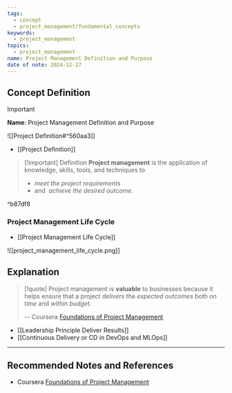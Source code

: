 ```yaml
---
tags:
  - concept
  - project_management/fundamental_concepts
keywords:
  - project_management
topics:
  - project_management
name: Project Management Definition and Purpose
date of note: 2024-12-27
---
```


## Concept Definition

>[!important]
>**Name**: Project Management Definition and Purpose

![[Project Definition#^560aa3]]

- [[Project Definition]]

>[!important] Definition
>**Project management** is the application of knowledge, skills, tools, and techniques to 
>- *meet the project requirements* 
>- and  *achieve the desired outcome*.

^b87df8

### Project Management Life Cycle



- [[Project Management Life Cycle]]

![[project_management_life_cycle.png]]



## Explanation

>[!quote]
>Project management is **valuable** to businesses because it helps ensure that a project *delivers* the *expected outcomes* both *on time* and *within budget*.
>
>-- Coursera [Foundations of Project Management](https://www.coursera.org/learn/project-management-foundations?specialization=google-project-management)

- [[Leadership Principle Deliver Results]]
- [[Continuous Delivery or CD in DevOps and MLOps]]





-----------
##  Recommended Notes and References


- Coursera [Foundations of Project Management](https://www.coursera.org/learn/project-management-foundations?specialization=google-project-management)